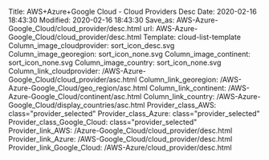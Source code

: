Title: AWS+Azure+Google Cloud - Cloud Providers Desc
Date: 2020-02-16 18:43:30
Modified: 2020-02-16 18:43:30
Save_as: AWS-Azure-Google_Cloud/cloud_provider/desc.html
url: AWS-Azure-Google_Cloud/cloud_provider/desc.html
Template: cloud-list-template
Column_image_cloudprovider: sort_icon_desc.svg
Column_image_georegion: sort_icon_none.svg
Column_image_continent: sort_icon_none.svg
Column_image_country: sort_icon_none.svg
Column_link_cloudprovider: /AWS-Azure-Google_Cloud/cloud_provider/asc.html
Column_link_georegion: /AWS-Azure-Google_Cloud/geo_region/asc.html
Column_link_continent: /AWS-Azure-Google_Cloud/continent/asc.html
Column_link_country: /AWS-Azure-Google_Cloud/display_countries/asc.html
Provider_class_AWS: class="provider_selected"
Provider_class_Azure: class="provider_selected"
Provider_class_Google_Cloud: class="provider_selected"
Provider_link_AWS: /Azure-Google_Cloud/cloud_provider/desc.html
Provider_link_Azure: /AWS-Google_Cloud/cloud_provider/desc.html
Provider_link_Google_Cloud: /AWS-Azure/cloud_provider/desc.html